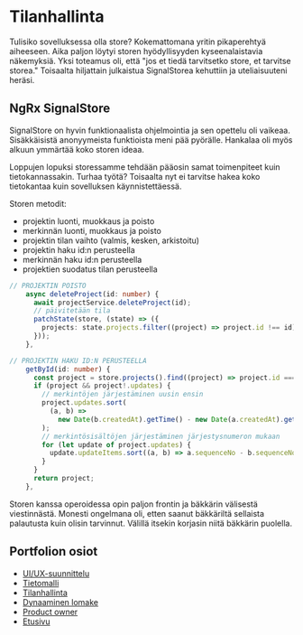 # Tilanhallinta

Tulisiko sovelluksessa olla store? Kokemattomana yritin pikaperehtyä aiheeseen. Aika paljon löytyi storen hyödyllisyyden kyseenalaistavia näkemyksiä. Yksi toteamus oli, että "jos et tiedä tarvitsetko store, et tarvitse storea." Toisaalta hiljattain julkaistua SignalStorea kehuttiin ja uteliaisuuteni heräsi.

## NgRx SignalStore

SignalStore on hyvin funktionaalista ohjelmointia ja sen opettelu oli vaikeaa. Sisäkkäisistä anonyymeista funktioista meni pää pyörälle. Hankalaa oli myös alkuun ymmärtää koko storen ideaa.

Loppujen lopuksi storessamme tehdään pääosin samat toimenpiteet kuin tietokannassakin. Turhaa työtä? Toisaalta nyt ei tarvitse hakea koko tietokantaa kuin sovelluksen käynnistettäessä.

Storen metodit:

- projektin luonti, muokkaus ja poisto
- merkinnän luonti, muokkaus ja poisto
- projektin tilan vaihto (valmis, kesken, arkistoitu)
- projektin haku id:n perusteella
- merkinnän haku id:n perusteella
- projektien suodatus tilan perusteella

```typescript
// PROJEKTIN POISTO
    async deleteProject(id: number) {
      await projectService.deleteProject(id);
      // päivitetään tila
      patchState(store, (state) => ({
        projects: state.projects.filter((project) => project.id !== id),
      }));
    },

```

```typescript
// PROJEKTIN HAKU ID:N PERUSTEELLA
    getById(id: number) {
      const project = store.projects().find((project) => project.id === id);
      if (project && project!.updates) {
        // merkintöjen järjestäminen uusin ensin
        project.updates.sort(
          (a, b) =>
            new Date(b.createdAt).getTime() - new Date(a.createdAt).getTime()
        );
        // merkintösisältöjen järjestäminen järjestysnumeron mukaan
        for (let update of project.updates) {
          update.updateItems.sort((a, b) => a.sequenceNo - b.sequenceNo);
        }
      }
      return project;
    },
```

Storen kanssa operoidessa opin paljon frontin ja bäkkärin välisestä viestinnästä. Monesti ongelmana oli, etten saanut bäkkäriltä sellaista palautusta kuin olisin tarvinnut. Välillä itsekin korjasin niitä bäkkärin puolella.

## Portfolion osiot

- [UI/UX-suunnittelu](design.md)
- [Tietomalli](datamodel.md)
- [Tilanhallinta](store.md)
- [Dynaaminen lomake](forms.md)
- [Product owner](teamwork.md)
- [Etusivu](craftfolio.md)
